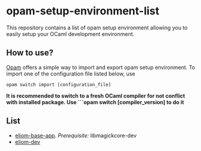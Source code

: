 # opam-setup-environment-list

This repository contains a list of opam setup environment allowing you to easily
setup your OCaml development environment.

## How to use?

[Opam](https://opam.ocaml.org) offers a simple way to import and export opam
setup environment. To import one of the configuration file listed below, use
```
opam switch import [configuration_file]
```

**It is recommended to switch to a fresh OCaml compiler for not conflict with
installed package. Use ```opam switch [compiler_version] to do it**

## List

* [eliom-base-app](https://raw.githubusercontent.com/dannywillems/opam-setup-environment-list/master/eliom-base-app). *Prerequisite:* libmagickcore-dev
* [eliom-dev](https://raw.githubusercontent.com/dannywillems/opam-setup-environment-list/master/eliom-dev)
